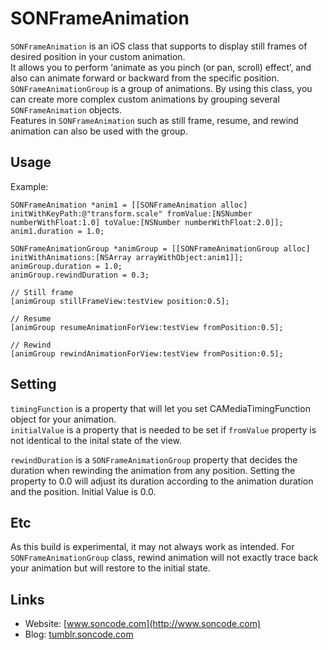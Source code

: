 SONFrameAnimation
=================

`SONFrameAnimation` is an iOS class that supports to display still frames of desired position in your custom animation.  
It allows you to perform ‘animate as you pinch (or pan, scroll) effect’, and also can animate forward or backward from the specific position.  
`SONFrameAnimationGroup` is a group of animations. By using this class, you can create more complex custom animations by grouping several `SONFrameAnimation` objects.  
Features in `SONFrameAnimation` such as still frame, resume, and rewind animation can also be used with the group.  



Usage
----------------

Example:

    SONFrameAnimation *anim1 = [[SONFrameAnimation alloc] initWithKeyPath:@"transform.scale" fromValue:[NSNumber numberWithFloat:1.0] toValue:[NSNumber numberWithFloat:2.0]];
    anim1.duration = 1.0;
    
    SONFrameAnimationGroup *animGroup = [[SONFrameAnimationGroup alloc] initWithAnimations:[NSArray arrayWithObject:anim1]];
    animGroup.duration = 1.0;
    animGroup.rewindDuration = 0.3;
    
    // Still frame
    [animGroup stillFrameView:testView position:0.5];
    
    // Resume
    [animGroup resumeAnimationForView:testView fromPosition:0.5];
    
    // Rewind
    [animGroup rewindAnimationForView:testView fromPosition:0.5];

    
Setting
----------------

`timingFunction` is a property that will let you set CAMediaTimingFunction object for your animation.  
`initialValue` is a property that is needed to be set if `fromValue` property is not identical to the inital state of the view.  

`rewindDuration` is a `SONFrameAnimationGroup` property that decides the duration when rewinding the animation from any position. Setting the property to 0.0 will adjust its duration according to the animation duration and the position. Initial Value is 0.0.  


Etc
----------------

As this build is experimental, it may not always work as intended.
For `SONFrameAnimationGroup` class, rewind animation will not exactly trace back your animation but will restore to the initial state.  

    
Links
----------------

- Website: [www.soncode.com](http://www.soncode.com)
- Blog: [tumblr.soncode.com](http://tumblr.soncode.com)
